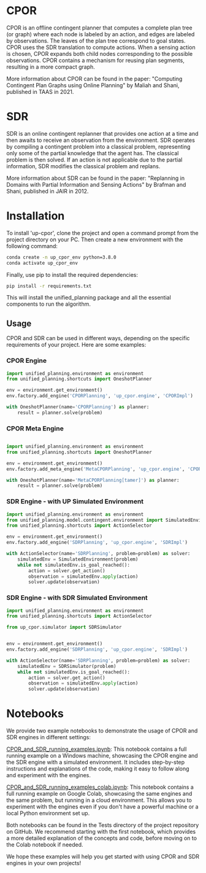 # CPOR
CPOR is an offline contingent planner that computes a complete plan tree (or graph) where each node is labeled by an action, and edges are labeled by observations. The leaves of the plan tree correspond to goal states. CPOR uses the SDR translation to compute actions. When a sensing action is chosen, CPOR expands both child nodes corresponding to the possible observations. CPOR contains a mechanism for reusing plan segments, resulting in a more compact graph.

More information about CPOR can be found in the paper: "Computing Contingent Plan Graphs using Online Planning" by Maliah and Shani, published in TAAS in 2021.

# SDR
SDR is an online contingent replanner that provides one action at a time and then awaits to receive an observation from the environment. SDR operates by compiling a contingent problem into a classical problem, representing only some of the partial knowledge that the agent has. The classical problem is then solved. If an action is not applicable due to the partial information, SDR modifies the classical problem and replans.

More information about SDR can be found in the paper: "Replanning in Domains with Partial Information and Sensing Actions" by Brafman and Shani, published in JAIR in 2012.

# Installation

To install 'up-cpor', clone the project and open a command prompt from the project directory on your PC. Then create a new environment with the following command:

```bash
conda create -n up_cpor_env python=3.8.0
conda activate up_cpor_env
```

Finally, use pip to install the required dependencies:

```bash
pip install -r requirements.txt
```
This will install the unified_planning package and all the essential components to run the algorithm.

## Usage

CPOR and SDR can be used in different ways, depending on the specific requirements of your project. Here are some examples:

### CPOR Engine

```python
import unified_planning.environment as environment
from unified_planning.shortcuts import OneshotPlanner

env = environment.get_environment()
env.factory.add_engine('CPORPlanning', 'up_cpor.engine', 'CPORImpl')

with OneshotPlanner(name='CPORPlanning') as planner:
    result = planner.solve(problem)

```

### CPOR Meta Engine

```python

import unified_planning.environment as environment
from unified_planning.shortcuts import OneshotPlanner

env = environment.get_environment()
env.factory.add_meta_engine('MetaCPORPlanning', 'up_cpor.engine', 'CPORMetaEngineImpl')

with OneshotPlanner(name='MetaCPORPlanning[tamer]') as planner:
    result = planner.solve(problem)

```

### SDR Engine - with UP Simulated Environment

```python
import unified_planning.environment as environment
from unified_planning.model.contingent.environment import SimulatedEnvironment
from unified_planning.shortcuts import ActionSelector

env = environment.get_environment()
env.factory.add_engine('SDRPlanning', 'up_cpor.engine', 'SDRImpl')

with ActionSelector(name='SDRPlanning', problem=problem) as solver:
    simulatedEnv = SimulatedEnvironment(problem)
    while not simulatedEnv.is_goal_reached():
        action = solver.get_action()
        observation = simulatedEnv.apply(action)
        solver.update(observation)

```

### SDR Engine - with SDR Simulated Environment

```python
import unified_planning.environment as environment
from unified_planning.shortcuts import ActionSelector

from up_cpor.simulator import SDRSimulator


env = environment.get_environment()
env.factory.add_engine('SDRPlanning', 'up_cpor.engine', 'SDRImpl')

with ActionSelector(name='SDRPlanning', problem=problem) as solver:
    simulatedEnv = SDRSimulator(problem)
    while not simulatedEnv.is_goal_reached():
        action = solver.get_action()
        observation = simulatedEnv.apply(action)
        solver.update(observation)

```

# Notebooks

We provide two example notebooks to demonstrate the usage of CPOR and SDR engines in different settings:

[CPOR_and_SDR_running_examples.ipynb](https://github.com/aiplan4eu/up-cpor/blob/master/Tests/CPOR_engine_demo.ipynb): This notebook contains a full running example on a Windows machine, showcasing the CPOR engine and the SDR engine with a simulated environment. It includes step-by-step instructions and explanations of the code, making it easy to follow along and experiment with the engines.

[CPOR_and_SDR_running_examples_colab.ipynb](https://colab.research.google.com/drive/1e9u9bbjRgBZpF9Trrpu_dcdGgdVFFqwF?usp=sharing#scrollTo=7SMMuaddoPTn): This notebook contains a full running example on Google Colab, showcasing the same engines and the same problem, but running in a cloud environment. This allows you to experiment with the engines even if you don't have a powerful machine or a local Python environment set up.

Both notebooks can be found in the Tests directory of the project repository on GitHub. We recommend starting with the first notebook, which provides a more detailed explanation of the concepts and code, before moving on to the Colab notebook if needed.

We hope these examples will help you get started with using CPOR and SDR engines in your own projects!